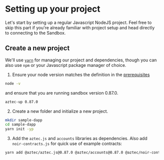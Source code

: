# Setting up your project

Let's start by setting up a regular Javascript NodeJS project. Feel free to skip this part if you're already familiar with project setup and head directly to connecting to the Sandbox.

## Create a new project

We'll use [`yarn`](https://yarnpkg.com/) for managing our project and dependencies, though you can also use `npm` or your Javascript package manager of choice.

1. Ensure your node version matches the definition in the [prerequisites](../../../../getting_started.md#prerequisites)

```sh
node -v
```

and ensure that you are running sandbox version 0.87.0.

```bash
aztec-up 0.87.0
```

2. Create a new folder and initialize a new project.

```sh
mkdir sample-dapp
cd sample-dapp
yarn init -yp
```

3. Add the `aztec.js` and `accounts` libraries as dependencies. Also add `noir-contracts.js` for quick use of example contracts:

```sh
yarn add @aztec/aztec.js@0.87.0 @aztec/accounts@0.87.0 @aztec/noir-contracts.js@0.87.0
```
